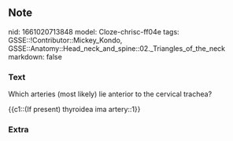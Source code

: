 ## Note
nid: 1661020713848
model: Cloze-chrisc-ff04e
tags: GSSE::!Contributor::Mickey_Kondo, GSSE::Anatomy::Head_neck_and_spine::02._Triangles_of_the_neck
markdown: false

### Text
Which arteries (most likely) lie anterior to the cervical trachea?
<div>
  {{c1::(If present) thyroidea ima artery::1}}
</div>

### Extra

